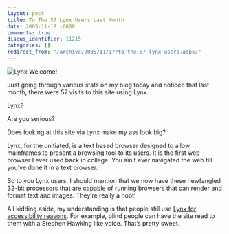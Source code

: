 ```yaml
---
layout: post
title: To The 57 Lynx Users Last Month
date: 2005-11-18 -0800
comments: true
disqus_identifier: 11215
categories: []
redirect_from: "/archive/2005/11/17/to-the-57-lynx-users.aspx/"
---
```


![Lynx](https://haacked.com/images/lynx.jpg) Welcome!

Just going through various stats on my blog today and noticed that last
month, there were 57 visits to this site using Lynx.

Lynx?

Are you serious?

Does looking at this site via Lynx make my ass look big?

Lynx, for the unitiated, is a text based browser designed to allow
mainframes to present a browsing tool to its users. It is the first web
browser I ever used back in college. You ain’t ever navigated the web
till you’ve done it in a text browser.

So to you Lynx users, I should mention that we now have these newfangled
32-bit processors that are capable of running browsers that can render
and format text and images. They’re really a hoot!

All kidding aside, my understanding is that people still use [Lynx for
accessibility
reasons](http://pubs.logicalexpressions.com/Pub0009/LPMArticle.asp?ID=196).
For example, blind people can have the site read to them with a Stephen
Hawking like voice. That’s pretty sweet.

